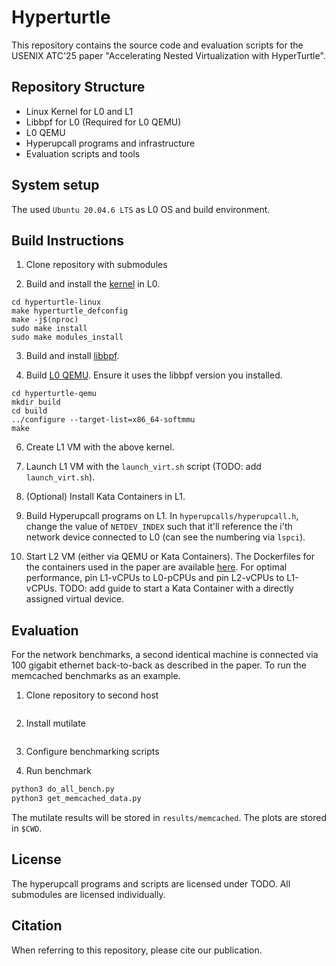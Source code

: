 # Hyperturtle
This repository contains the source code and evaluation scripts for the USENIX ATC'25 paper "Accelerating Nested Virtualization with HyperTurtle".

## Repository Structure
- Linux Kernel for L0 and L1
- Libbpf for L0 (Required for L0 QEMU)
- L0 QEMU
- Hyperupcall programs and infrastructure
- Evaluation scripts and tools

## System setup
The used `Ubuntu 20.04.6 LTS` as L0 OS and build environment.

## Build Instructions
1. Clone repository with submodules

2. Build and install the [kernel](https://github.com/OriBenZur/hyperturtle-linux/tree/ff0190f81a93bff05ab43ed5218ae7ba558a3b43) in L0.
```
cd hyperturtle-linux
make hyperturtle_defconfig
make -j$(nproc)
sudo make install
sudo make modules_install
```

3. Build and install [libbpf](https://github.com/OriBenZur/hyperturtle-libbpf/tree/950a896dc34e4bd97f971af0c4a7783dc51049a2).

4. Build [L0 QEMU](https://github.com/OriBenZur/hyperturtle-qemu/tree/da3218d45fb8611d73edc3c0eb5c6b20658c86b2). Ensure it uses the libbpf version you installed.
```
cd hyperturtle-qemu
mkdir build
cd build
../configure --target-list=x86_64-softmmu
make
```

6. Create L1 VM with the above kernel.

7. Launch L1 VM with the `launch_virt.sh` script (TODO: add `launch_virt.sh`).

8. (Optional) Install Kata Containers in L1.

9. Build Hyperupcall programs on L1.
In `hyperupcalls/hyperupcall.h`, change the value of `NETDEV_INDEX` such that it'll reference the i'th network device connected to L0 (can see the numbering via `lspci`).

11. Start L2 VM (either via QEMU or Kata Containers). The Dockerfiles for the containers used in the paper are available [here](containers).
For optimal performance, pin L1-vCPUs to L0-pCPUs and pin L2-vCPUs to L1-vCPUs.
TODO: add guide to start a Kata Container with a directly assigned virtual device.

## Evaluation
For the network benchmarks, a second identical machine is connected via 100 gigabit ethernet back-to-back as described in the paper.
To run the memcached benchmarks as an example.

1. Clone repository to second host
```sh

```

2. Install mutilate
```sh

```

3. Configure benchmarking scripts


4. Run benchmark
```sh
python3 do_all_bench.py
python3 get_memcached_data.py
```

The mutilate results will be stored in `results/memcached`. The plots are stored in `$CWD`.

## License
The hyperupcall programs and scripts are licensed under TODO. All submodules are licensed individually.

## Citation
When referring to this repository, please cite our publication.

```bibtex

```

